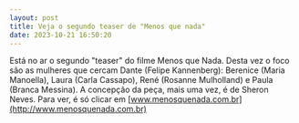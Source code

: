 ```yaml
---
layout: post
title: Veja o segundo teaser de "Menos que nada"
date: 2023-10-21 16:50:20
---
```

Está no ar o segundo "teaser" do filme Menos que Nada. Desta vez o foco são as mulheres que cercam Dante (Felipe Kannenberg): Berenice (Maria Manoella), Laura (Carla Cassapo), René (Rosanne Mulholland) e Paula (Branca Messina). A concepção da peça, mais uma vez, é de Sheron Neves. Para ver, é só clicar em [www.menosquenada.com.br](http://www.menosquenada.com.br)